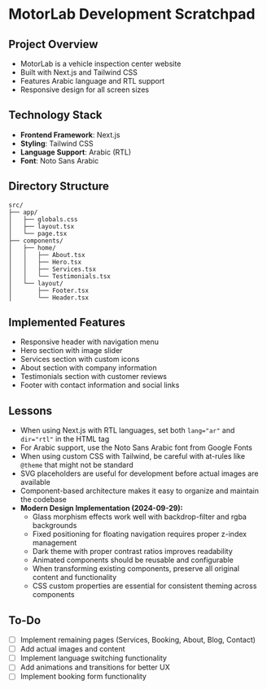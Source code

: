 # MotorLab Development Scratchpad

## Project Overview
- MotorLab is a vehicle inspection center website
- Built with Next.js and Tailwind CSS
- Features Arabic language and RTL support
- Responsive design for all screen sizes

## Technology Stack
- **Frontend Framework**: Next.js
- **Styling**: Tailwind CSS
- **Language Support**: Arabic (RTL)
- **Font**: Noto Sans Arabic

## Directory Structure
```
src/
├── app/
│   ├── globals.css
│   ├── layout.tsx
│   └── page.tsx
├── components/
│   ├── home/
│   │   ├── About.tsx
│   │   ├── Hero.tsx
│   │   ├── Services.tsx
│   │   └── Testimonials.tsx
│   └── layout/
│       ├── Footer.tsx
│       └── Header.tsx
```

## Implemented Features
- Responsive header with navigation menu
- Hero section with image slider
- Services section with custom icons
- About section with company information
- Testimonials section with customer reviews
- Footer with contact information and social links

## Lessons
- When using Next.js with RTL languages, set both `lang="ar"` and `dir="rtl"` in the HTML tag
- For Arabic support, use the Noto Sans Arabic font from Google Fonts
- When using custom CSS with Tailwind, be careful with at-rules like `@theme` that might not be standard
- SVG placeholders are useful for development before actual images are available
- Component-based architecture makes it easy to organize and maintain the codebase
- **Modern Design Implementation (2024-09-29):**
  - Glass morphism effects work well with backdrop-filter and rgba backgrounds
  - Fixed positioning for floating navigation requires proper z-index management
  - Dark theme with proper contrast ratios improves readability
  - Animated components should be reusable and configurable
  - When transforming existing components, preserve all original content and functionality
  - CSS custom properties are essential for consistent theming across components

## To-Do
- [ ] Implement remaining pages (Services, Booking, About, Blog, Contact)
- [ ] Add actual images and content
- [ ] Implement language switching functionality
- [ ] Add animations and transitions for better UX
- [ ] Implement booking form functionality
